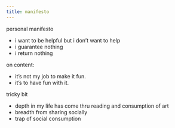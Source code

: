 ```yaml
---
title: manifesto
---
```


personal manifesto

- i want to be helpful but i don’t want to help
- i guarantee nothing
- i return nothing

on content:

- it’s not my job to make it fun.
- it’s to have fun with it.

tricky bit

- depth in my life has come thru reading and consumption of art
- breadth from sharing socially
- trap of social consumption
